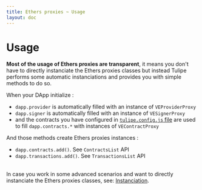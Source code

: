 ```yaml
---
title: Ethers proxies ~ Usage
layout: doc
---
```



# Usage

**Most of the usage of Ethers proxies are transparent**, it means you don't have to directly instanciate the Ethers proxies classes but instead Tulipe performs some automatic instanciations and provides you with simple methods to do so.

When your DApp initialize :
- `dapp.provider` is automatically filled with an instance of `VEProviderProxy`
- `dapp.signer` is automatically filled with an instance of `VESignerProxy`
- and the contracts you have configured in [`tulipe.config.js` file](/guide/configurations/intuition) are used to fill `dapp.contracts.*` with instances of `VEContractProxy`

And those methods create Ethers proxies instances :
- `dapp.contracts.add()`. See `ContractsList` API
- `dapp.transactions.add()`. See `TransactionsList` API
<br/><br/>

In case you work in some advanced scenarios and want to directly instanciate the Ethers proxies classes, see: [Instanciation](/guide/ethers-proxies/advanced/instanciation).
